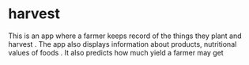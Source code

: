 # harvest
This is an app where a farmer keeps record of the things they plant and harvest . The app also displays information about products, nutritional values of foods . It also predicts how much yield a farmer may get 

